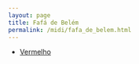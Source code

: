 ```yaml
---
layout: page
title: Fafá de Belém
permalink: /midi/fafa_de_belem.html
---
```


* [Vermelho](http://www.victor3d.com.br/midi/vermelh.mid)